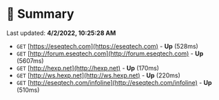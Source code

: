 # 📖 Summary
Last updated: **4/2/2022, 10:25:28 AM**

- `GET` [https://eseqtech.com](https://eseqtech.com) - **Up** (528ms)
- `GET` [http://forum.eseqtech.com](http://forum.eseqtech.com) - **Up** (5607ms)
- `GET` [http://hexp.net](http://hexp.net) - **Up** (170ms)
- `GET` [http://ws.hexp.net](http://ws.hexp.net) - **Up** (220ms)
- `GET` [http://eseqtech.com/infoline](http://eseqtech.com/infoline) - **Up** (510ms)
